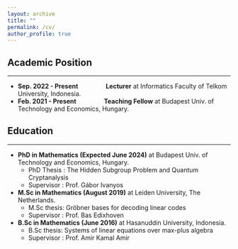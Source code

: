 ```yaml
---
layout: archive
title: ""
permalink: /cv/
author_profile: true
---
```

## Academic Position
---
* <b>Sep. 2022 - Present &emsp;&emsp;&emsp;&emsp; Lecturer</b> at Informatics Faculty of Telkom University, Indonesia.
* <b>Feb. 2021 - Present &emsp;&emsp;&emsp;&emsp; Teaching Fellow</b> at Budapest Univ. of Technology and Economics, Hungary.

## Education
---
* <b>PhD in Mathematics (Expected June 2024)</b> at Budapest Univ. of Technology and Economics, Hungary.
  * PhD Thesis : The Hidden Subgroup Problem and Quantum Cryptanalysis
  * Supervisor : Prof. Gábor Ivanyos
* <b>M.Sc in Mathematics (August 2019)</b> at Leiden University, The Netherlands.
  * M.Sc thesis: Gröbner bases for decoding linear codes
  * Supervisor : Prof. Bas Edixhoven
* <b>B.Sc in Mathematics (June 2016)</b> at Hasanuddin University, Indonesia.
  * B.Sc thesis: Systems of linear equations over max-plus algebra
  * Supervisor : Prof. Amir Kamal Amir
